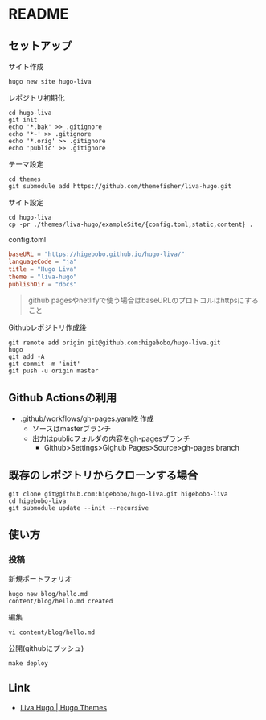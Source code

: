 # README

## セットアップ

サイト作成

```shell
hugo new site hugo-liva
```

レポジトリ初期化

```shell
cd hugo-liva
git init
echo '*.bak' >> .gitignore
echo '*~' >> .gitignore
echo '*.orig' >> .gitignore
echo 'public' >> .gitignore
```

テーマ設定

```shell
cd themes 
git submodule add https://github.com/themefisher/liva-hugo.git
```

サイト設定

```shell
cd hugo-liva
cp -pr ./themes/liva-hugo/exampleSite/{config.toml,static,content} .
```

config.toml

```toml
baseURL = "https://higebobo.github.io/hugo-liva/"
languageCode = "ja"
title = "Hugo Liva"
theme = "liva-hugo"
publishDir = "docs"
```

> github pagesやnetlifyで使う場合はbaseURLのプロトコルはhttpsにすること

Githubレポジトリ作成後

```shell
git remote add origin git@github.com:higebobo/hugo-liva.git
hugo
git add -A
git commit -m 'init'
git push -u origin master
```

## Github Actionsの利用

* .github/workflows/gh-pages.yamlを作成
    * ソースはmasterブランチ
    * 出力はpublicフォルダの内容をgh-pagesブランチ
        * Github>Settings>Gighub Pages>Source>gh-pages branch

## 既存のレポジトリからクローンする場合

```shell
git clone git@github.com:higebobo/hugo-liva.git higebobo-liva
cd higebobo-liva
git submodule update --init --recursive
```

## 使い方

### 投稿

新規ポートフォリオ

```shell
hugo new blog/hello.md
content/blog/hello.md created
```

編集

```shell
vi content/blog/hello.md
```

公開(githubにプッシュ)

```shell
make deploy
```

## Link

* [Liva Hugo \| Hugo Themes](https://themes.gohugo.io/liva-hugo/)
